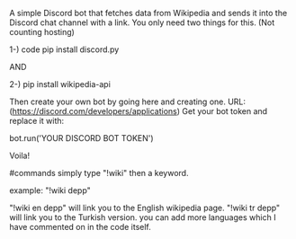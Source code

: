 A simple Discord bot that fetches data from Wikipedia and sends it into the Discord chat channel with a link.
You only need two things for this. (Not counting hosting)

1-) code pip install discord.py

AND

2-) pip install wikipedia-api

Then create your own bot by going here and creating one. URL: (https://discord.com/developers/applications)
Get your bot token and replace it with:

bot.run('YOUR DISCORD BOT TOKEN')

Voila!

#commands
simply type "!wiki" then a keyword. 

example: "!wiki depp"

"!wiki en depp" will link you to the English wikipedia page. "!wiki tr depp" will link you to the Turkish version. you can add more languages which I have commented on in the code itself.

